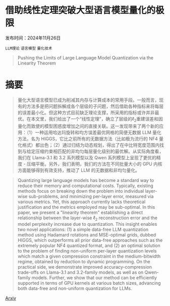 # 借助线性定理突破大型语言模型量化的极限

发布时间：2024年11月26日

`LLM理论` `语言模型` `量化技术`

> Pushing the Limits of Large Language Model Quantization via the Linearity Theorem

# 摘要

> 量化大型语言模型已成为削减其内存与计算成本的常用手段。一般而言，现有的方法多是把问题拆解成各个层级的子问题，然后借助各种指标来将每层的误差最小化。但这种方式目前缺乏理论支撑，所采用的指标或许并非最优。在本文里，我们给出了一个“线性定理”，确立了层级的$\ell_2$重建误差和因量化而致使的模型困惑度增加之间的直接关联。这一发现带来了两个新的应用：（1）一种运用哈达玛旋转和均方误差最优网格的简便无数据 LLM 量化方法，名为 HIGGS，它比之前所有的无数据方法（比如极为流行的 NF4 量化格式）都出色；（2）通过归结为动态规划，得出了在中比特宽度范围内找到与给定压缩约束相匹配的非均匀每层量化级别的最优解。从实际角度看，我们在 Llama-3.1 和 3.2 系列模型以及 Qwen 系列模型上呈现了更优的精度 - 压缩平衡。另外，我们表明，我们的方法在不同批量大小的 GPU 内核方面能够得到有效支持，推动了 LLM 的无数据和非均匀量化。

> Quantizing large language models has become a standard way to reduce their memory and computational costs. Typically, existing methods focus on breaking down the problem into individual layer-wise sub-problems, and minimizing per-layer error, measured via various metrics. Yet, this approach currently lacks theoretical justification and the metrics employed may be sub-optimal. In this paper, we present a "linearity theorem" establishing a direct relationship between the layer-wise $\ell_2$ reconstruction error and the model perplexity increase due to quantization. This insight enables two novel applications: (1) a simple data-free LLM quantization method using Hadamard rotations and MSE-optimal grids, dubbed HIGGS, which outperforms all prior data-free approaches such as the extremely popular NF4 quantized format, and (2) an optimal solution to the problem of finding non-uniform per-layer quantization levels which match a given compression constraint in the medium-bitwidth regime, obtained by reduction to dynamic programming. On the practical side, we demonstrate improved accuracy-compression trade-offs on Llama-3.1 and 3.2-family models, as well as on Qwen-family models. Further, we show that our method can be efficiently supported in terms of GPU kernels at various batch sizes, advancing both data-free and non-uniform quantization for LLMs.

[Arxiv](https://arxiv.org/abs/2411.17525)